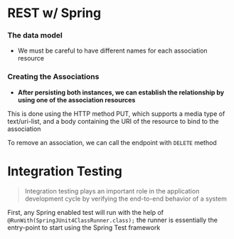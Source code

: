 # REST w/ Spring

### The data model 
- We must be careful to have different names for each association resource

### Creating the Associations
- **After persisting both instances, we can establish the relationship by using one of the association resources**

This is done using the HTTP method PUT, which supports a media type of text/uri-list, and a body containing the URI of the resource to bind to the association

To remove an association, we can call the endpoint with `DELETE` method

# Integration Testing
> Integration testing plays an important role in the application development cycle by verifying the end-to-end behavior of a system

First, any Spring enabled test will run with the help of `@RunWith(SpringJUnit4ClassRunner.class);` the runner is essentially the entry-point to start using the Spring Test framework
